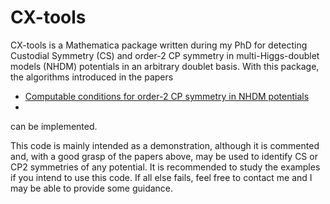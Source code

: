 # CX-tools

CX-tools is a Mathematica package written during my PhD for detecting Custodial Symmetry (CS) and order-2 CP 
symmetry in multi-Higgs-doublet models (NHDM) potentials in an arbitrary doublet basis. With this package, the 
algorithms 
introduced in the papers 

- [Computable conditions for order-2 CP symmetry in NHDM potentials](https://arxiv.org/abs/2404.02004) 
- []()

can be implemented.

This code is mainly intended as a demonstration, although it is commented and, with a good grasp of the papers above, 
may be used to identify CS or CP2 symmetries of any potential. It is recommended to study the examples if you 
intend to use this code. If all else fails, feel free to contact me and I may be able to provide some guidance.

